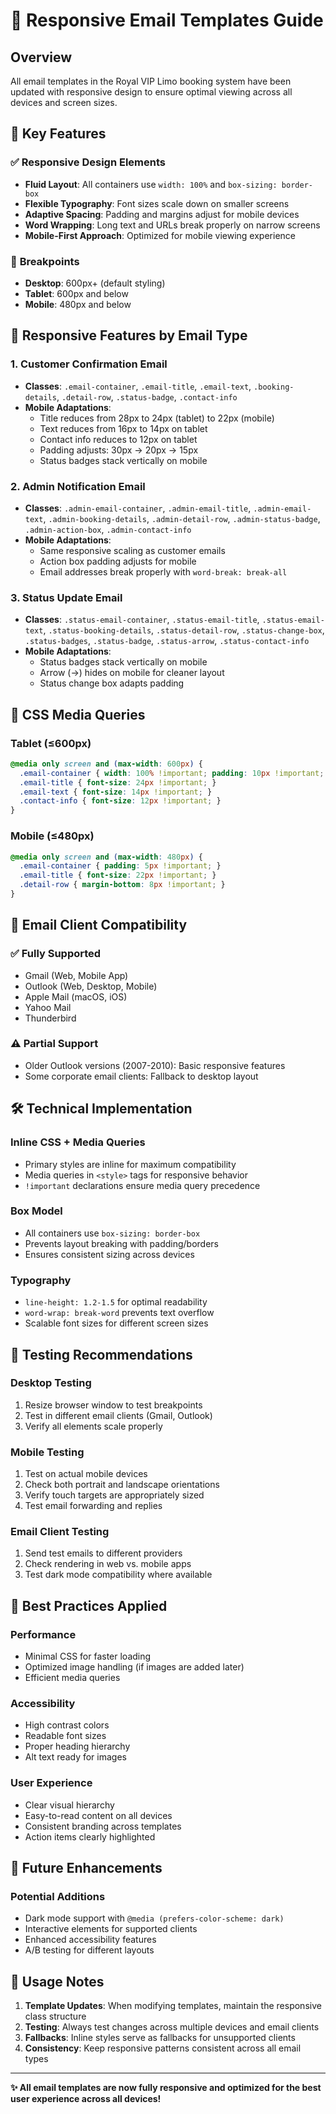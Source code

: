 # 📱 Responsive Email Templates Guide

## Overview
All email templates in the Royal VIP Limo booking system have been updated with responsive design to ensure optimal viewing across all devices and screen sizes.

## 🎯 Key Features

### ✅ **Responsive Design Elements**
- **Fluid Layout**: All containers use `width: 100%` and `box-sizing: border-box`
- **Flexible Typography**: Font sizes scale down on smaller screens
- **Adaptive Spacing**: Padding and margins adjust for mobile devices
- **Word Wrapping**: Long text and URLs break properly on narrow screens
- **Mobile-First Approach**: Optimized for mobile viewing experience

### 📱 **Breakpoints**
- **Desktop**: 600px+ (default styling)
- **Tablet**: 600px and below
- **Mobile**: 480px and below

## 🔧 **Responsive Features by Email Type**

### 1. **Customer Confirmation Email**
- **Classes**: `.email-container`, `.email-title`, `.email-text`, `.booking-details`, `.detail-row`, `.status-badge`, `.contact-info`
- **Mobile Adaptations**:
  - Title reduces from 28px to 24px (tablet) to 22px (mobile)
  - Text reduces from 16px to 14px on tablet
  - Contact info reduces to 12px on tablet
  - Padding adjusts: 30px → 20px → 15px
  - Status badges stack vertically on mobile

### 2. **Admin Notification Email**
- **Classes**: `.admin-email-container`, `.admin-email-title`, `.admin-email-text`, `.admin-booking-details`, `.admin-detail-row`, `.admin-status-badge`, `.admin-action-box`, `.admin-contact-info`
- **Mobile Adaptations**:
  - Same responsive scaling as customer emails
  - Action box padding adjusts for mobile
  - Email addresses break properly with `word-break: break-all`

### 3. **Status Update Email**
- **Classes**: `.status-email-container`, `.status-email-title`, `.status-email-text`, `.status-booking-details`, `.status-detail-row`, `.status-change-box`, `.status-badges`, `.status-badge`, `.status-arrow`, `.status-contact-info`
- **Mobile Adaptations**:
  - Status badges stack vertically on mobile
  - Arrow (→) hides on mobile for cleaner layout
  - Status change box adapts padding

## 🎨 **CSS Media Queries**

### Tablet (≤600px)
```css
@media only screen and (max-width: 600px) {
  .email-container { width: 100% !important; padding: 10px !important; }
  .email-title { font-size: 24px !important; }
  .email-text { font-size: 14px !important; }
  .contact-info { font-size: 12px !important; }
}
```

### Mobile (≤480px)
```css
@media only screen and (max-width: 480px) {
  .email-container { padding: 5px !important; }
  .email-title { font-size: 22px !important; }
  .detail-row { margin-bottom: 8px !important; }
}
```

## 📧 **Email Client Compatibility**

### ✅ **Fully Supported**
- Gmail (Web, Mobile App)
- Outlook (Web, Desktop, Mobile)
- Apple Mail (macOS, iOS)
- Yahoo Mail
- Thunderbird

### ⚠️ **Partial Support**
- Older Outlook versions (2007-2010): Basic responsive features
- Some corporate email clients: Fallback to desktop layout

## 🛠️ **Technical Implementation**

### **Inline CSS + Media Queries**
- Primary styles are inline for maximum compatibility
- Media queries in `<style>` tags for responsive behavior
- `!important` declarations ensure media query precedence

### **Box Model**
- All containers use `box-sizing: border-box`
- Prevents layout breaking with padding/borders
- Ensures consistent sizing across devices

### **Typography**
- `line-height: 1.2-1.5` for optimal readability
- `word-wrap: break-word` prevents text overflow
- Scalable font sizes for different screen sizes

## 🧪 **Testing Recommendations**

### **Desktop Testing**
1. Resize browser window to test breakpoints
2. Test in different email clients (Gmail, Outlook)
3. Verify all elements scale properly

### **Mobile Testing**
1. Test on actual mobile devices
2. Check both portrait and landscape orientations
3. Verify touch targets are appropriately sized
4. Test email forwarding and replies

### **Email Client Testing**
1. Send test emails to different providers
2. Check rendering in web vs. mobile apps
3. Test dark mode compatibility where available

## 🎯 **Best Practices Applied**

### **Performance**
- Minimal CSS for faster loading
- Optimized image handling (if images are added later)
- Efficient media queries

### **Accessibility**
- High contrast colors
- Readable font sizes
- Proper heading hierarchy
- Alt text ready for images

### **User Experience**
- Clear visual hierarchy
- Easy-to-read content on all devices
- Consistent branding across templates
- Action items clearly highlighted

## 🔄 **Future Enhancements**

### **Potential Additions**
- Dark mode support with `@media (prefers-color-scheme: dark)`
- Interactive elements for supported clients
- Enhanced accessibility features
- A/B testing for different layouts

## 📝 **Usage Notes**

1. **Template Updates**: When modifying templates, maintain the responsive class structure
2. **Testing**: Always test changes across multiple devices and email clients
3. **Fallbacks**: Inline styles serve as fallbacks for unsupported clients
4. **Consistency**: Keep responsive patterns consistent across all email types

---

**✨ All email templates are now fully responsive and optimized for the best user experience across all devices!**
